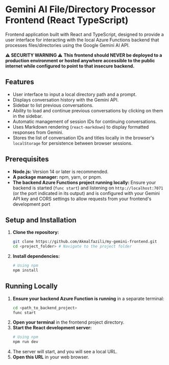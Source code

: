# Gemini AI File/Directory Processor Frontend (React TypeScript)

Frontend application built with React and TypeScript, designed to provide a user interface for interacting with the local Azure Functions backend that processes files/directories using the Google Gemini AI API.

**⚠️ SECURITY WARNING ⚠️**
**This frontend should NEVER be deployed to a production environment or hosted anywhere accessible to the public internet while configured to point to that insecure backend.**

## Features

*   User interface to input a local directory path and a prompt.
*   Displays conversation history with the Gemini API.
*   Sidebar to list previous conversations.
*   Ability to load and continue previous conversations by clicking on them in the sidebar.
*   Automatic management of session IDs for continuing conversations.
*   Uses Markdown rendering (`react-markdown`) to display formatted responses from Gemini.
*   Stores the list of conversation IDs and titles locally in the browser's `localStorage` for persistence between browser sessions.

## Prerequisites
*   **Node.js:** Version 14 or later is recommended.
*   **A package manager:** npm, yarn, or pnpm.
*   **The backend Azure Functions project running locally:** Ensure your backend is started (`func start`) and listening on `http://localhost:7071` (or the port indicated in its output) and is configured with your Gemini API key and CORS settings to allow requests from your frontend's development port

## Setup and Installation

1.  **Clone the repository:**
    ```bash
    git clone https://github.com/Akmalfazili/my-gemini-frontend.git
    cd <project_folder> # Navigate to the project folder 
    ```
2.  **Install dependencies:**
    ```bash
    # Using npm
    npm install
    ```

## Running Locally

1.  **Ensure your backend Azure Function is running** in a separate terminal:
    ```bash
    cd <path_to_backend_project>
    func start
    ```
2.  **Open your terminal** in the frontend project directory.
3.  **Start the React development server:**
    ```bash
    # Using npm
    npm run dev
    ```
4.  The server will start, and you will see a local URL.
5.  **Open this URL** in your web browser.
